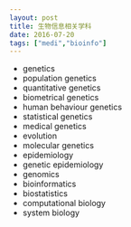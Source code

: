 ```yaml
---
layout: post
title: 生物信息相关学科
date: 2016-07-20
tags: ["medi","bioinfo"]
---
```


- genetics
- population genetics
- quantitative genetics
- biometrical genetics
- human behaviour genetics
- statistical genetics
- medical genetics
- evolution
- molecular genetics
- epidemiology
- genetic epidemiology
- genomics
- bioinformatics
- biostatistics
- computational biology
- system biology

